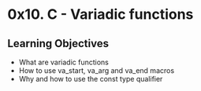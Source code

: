 # 0x10. C - Variadic functions
## Learning Objectives
* What are variadic functions
* How to use va_start, va_arg and va_end macros
* Why and how to use the const type qualifier
